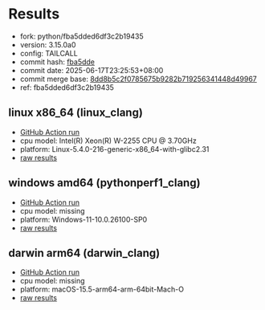 # Results

- fork: python/fba5dded6df3c2b19435
- version: 3.15.0a0
- config: TAILCALL
- commit hash: [fba5dde](https://github.com/python/cpython/commit/fba5dde)
- commit date: 2025-06-17T23:25:53+08:00
- commit merge base: [8dd8b5c2f0785675b9282b719256341448d49967](https://github.com/python/cpython/commit/8dd8b5c2f0785675b9282b719256341448d49967)
- ref: fba5dded6df3c2b19435

## linux x86_64 (linux_clang)

- [GitHub Action run](https://github.com/faster-cpython/benchmarking/actions/runs/15712219831)
- cpu model: Intel(R) Xeon(R) W-2255 CPU @ 3.70GHz
- platform: Linux-5.4.0-216-generic-x86_64-with-glibc2.31
- [raw results](bm-20250617-linux_clang-x86_64-python-fba5dded6df3c2b19435-3.15.0a0-fba5dde.json)

## windows amd64 (pythonperf1_clang)

- [GitHub Action run](https://github.com/faster-cpython/benchmarking/actions/runs/15712219831)
- cpu model: missing
- platform: Windows-11-10.0.26100-SP0
- [raw results](bm-20250617-pythonperf1_clang-amd64-python-fba5dded6df3c2b19435-3.15.0a0-fba5dde.json)

## darwin arm64 (darwin_clang)

- [GitHub Action run](https://github.com/faster-cpython/benchmarking/actions/runs/15712219831)
- cpu model: missing
- platform: macOS-15.5-arm64-arm-64bit-Mach-O
- [raw results](bm-20250617-darwin_clang-arm64-python-fba5dded6df3c2b19435-3.15.0a0-fba5dde.json)

